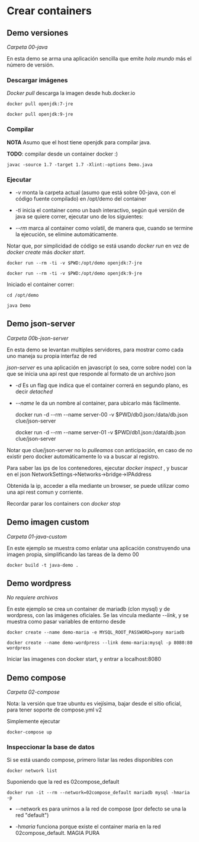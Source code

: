# Crear containers

## Demo versiones

*Carpeta 00-java*

En esta demo se arma una aplicación sencilla que emite *hola mundo* más el número de versión.

### Descargar imágenes

*Docker pull* descarga la imagen desde hub.docker.io

	docker pull openjdk:7-jre

	docker pull openjdk:9-jre

### Compilar

**NOTA** Asumo que el host tiene openjdk para compilar java.

**TODO**: compilar desde un container docker :)

	javac -source 1.7 -target 1.7 -Xlint:-options Demo.java

### Ejecutar

* *-v* monta la carpeta actual (asumo que está sobre 00-java, con el código fuente compilado) en /opt/demo del container

* *-ti* inicia el container como un bash interactivo, según qué versión de java se quiere correr, ejecutar uno de los siguientes:

* *--rm* marca al container como volatil, de manera que, cuando se termine la ejecución, se elimine automáticamente.

Notar que, por simplicidad de código se está usando *docker run* en vez de *docker create* más *docker start*.

	docker run --rm -ti -v $PWD:/opt/demo openjdk:7-jre

	docker run --rm -ti -v $PWD:/opt/demo openjdk:9-jre

Iniciado el container correr:

	cd /opt/demo

	java Demo

## Demo json-server

*Carpeta 00b-json-server*

En esta demo se levantan multiples servidores, para mostrar como cada uno maneja su propia interfaz de red

*json-server* es una aplicación en javascript (o sea, corre sobre node) con la que se inicia una api rest que responde al formato de un archivo json

* *-d* Es un flag que indica que el container correrá en segundo plano, es decir *detached*

* *--name* le da un nombre al container, para ubicarlo más fácilmente.

	docker run -d --rm --name server-00 -v $PWD/db0.json:/data/db.json clue/json-server

	docker run -d --rm --name server-01 -v $PWD/db1.json:/data/db.json clue/json-server

Notar que clue/json-server no lo *pulleamos* con anticipación, en caso de no existir pero docker automáticamente lo va a buscar al registro.

Para saber las ips de los contenedores, ejecutar *docker inspect <nombre>*, y buscar en el json NetworkSettings->Networks->bridge->IPAddress

Obtenida la ip, acceder a ella mediante un browser, se puede utilizar como una api rest comun y corriente.

Recordar parar los containers con *docker stop <nombre>*

## Demo imagen custom

*Carpeta 01-java-custom*

En este ejemplo se muestra como enlatar una aplicación construyendo una imagen propia, simplificando las tareas de la demo 00

	docker build -t java-demo .

## Demo wordpress

*No requiere archivos*

En este ejemplo se crea un container de mariadb (clon mysql) y de wordpress, con las imágenes oficiales. Se las vincula mediante *--link*, y se muestra como pasar variables de entorno desde

    docker create --name demo-maria -e MYSQL_ROOT_PASSWORD=pony mariadb

    docker create --name demo-wordpress --link demo-maria:mysql -p 8080:80 wordpress

Iniciar las imagenes con docker start, y entrar a localhost:8080

## Demo compose

*Carpeta 02-compose*

Nota: la versión que trae ubuntu es viejísima, bajar desde el sitio oficial, para tener soporte de compose.yml v2

Simplemente ejecutar

	docker-compose up

### Inspeccionar la base de datos

Si se está usando compose, primero listar las redes disponibles con

	docker network list

Suponiendo que la red es 02compose_default

	docker run -it --rm --network=02compose_default mariadb mysql -hmaria -p 

* --network es para unirnos a la red de compose (por defecto se una la red "default")

* -h*maria* funciona porque existe el container maria en la red 02compose_default. MAGIA PURA
